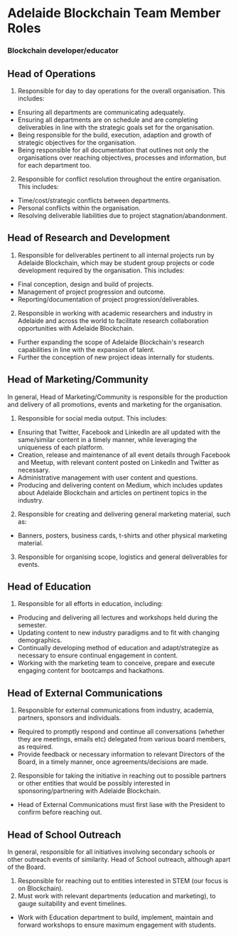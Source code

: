 
# Adelaide Blockchain Team Member Roles

### Blockchain developer/educator






## Head of Operations
1. Responsible for day to day operations for the overall organisation. 
This includes:
* Ensuring all departments are communicating adequately. 
* Ensuring all departments are on schedule and are completing deliverables in line with the strategic goals set for the organisation. 
* Being responsible for the build, execution, adaption and growth of strategic objectives for the organisation. 
* Being responsible for all documentation that outlines not only the organisations over reaching objectives, processes and information, but for each department too. 
2. Responsible for conflict resolution throughout the entire organisation.
This includes:
* Time/cost/strategic conflicts between departments. 
* Personal conflicts within the organisation. 
* Resolving deliverable liabilities due to project stagnation/abandonment. 
	
## Head of Research and Development 
1. Responsible for deliverables pertinent to all internal projects run by Adelaide Blockchain, which may be student group projects or code development required by the organisation.
This includes:
* Final conception, design and build of projects. 
* Management of project progression and outcome. 
* Reporting/documentation of project progression/deliverables. 
2. Responsible in working with academic researchers and industry in Adelaide and across the world to facilitate research collaboration opportunities with Adelaide Blockchain. 
* Further expanding the scope of Adelaide Blockchain's research capabilities in line with the expansion of talent. 
* Further the conception of new project ideas internally for students. 
	
## Head of Marketing/Community 
In general, Head of Marketing/Community is responsible for the production and delivery of all promotions, events and marketing for the organisation. 
1. Responsible for social media output.
This includes:
* Ensuring that Twitter, Facebook and LinkedIn are all updated with the same/similar content in a timely manner, while leveraging the uniqueness of each platform. 
* Creation, release and maintenance of all event details through Facebook and Meetup, with relevant content posted on LinkedIn and Twitter as necessary. 
* Administrative management with user content and questions. 
* Producing and delivering content on Medium, which includes updates about Adelaide Blockchain and articles on pertinent topics in the industry. 
2. Responsible for creating and delivering general marketing material, such as:
* Banners, posters, business cards, t-shirts and other physical marketing material.
3. Responsible for organising scope, logistics and general deliverables for events.

## Head of Education
1. Responsible for all efforts in education, including:
* Producing and delivering all lectures and workshops held during the semester. 
* Updating content to new industry paradigms and to fit with changing demographics. 
* Continually developing method of education and adapt/strategize as necessary to ensure continual engagement in content.  
* Working with the marketing team to conceive, prepare and execute engaging content for bootcamps and hackathons.  
	
## Head of External Communications
1. Responsible for external communications from industry, academia, partners, sponsors and individuals. 
* Required to promptly respond and continue all conversations (whether they are meetings, emails etc) delegated from various board members, as required.
* Provide feedback or necessary information to relevant Directors of the Board, in a timely manner, once agreements/decisions are made.
2. Responsible for taking the initiative in reaching out to possible partners or other entities that would be possibly interested in sponsoring/partnering with Adelaide Blockchain. 
* Head of External Communications must first liase with the President to confirm before reaching out. 

## Head of School Outreach
In general, responsible for all initiatives involving secondary schools or other outreach events of similarity. Head of School outreach, although apart of the Board. 
1. Responsible for reaching out to entities interested in STEM (our focus is on Blockchain).
2. Must work with relevant departments (education and marketing), to gauge suitability and event timelines.
* Work with Education department to build, implement, maintain and forward workshops to ensure maximum engagement with students. 



	
